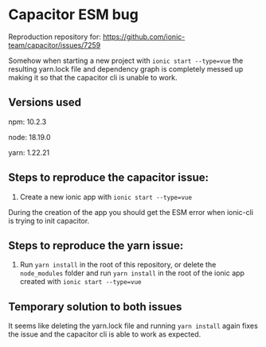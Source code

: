 # Capacitor ESM bug

Reproduction repository for: https://github.com/ionic-team/capacitor/issues/7259

Somehow when starting a new project with `ionic start --type=vue` the resulting yarn.lock file and dependency graph is completely messed up making it so that the capacitor cli is unable to work.

## Versions used
npm: 10.2.3

node: 18.19.0 

yarn: 1.22.21

## Steps to reproduce the capacitor issue:
1. Create a new ionic app with `ionic start --type=vue`

During the creation of the app you should get the ESM error when ionic-cli is trying to init capacitor.

## Steps to reproduce the yarn issue:
1. Run `yarn install` in the root of this repository, or delete the `node_modules` folder and run `yarn install` in the root of the ionic app created with `ionic start --type=vue`

## Temporary solution to both issues
It seems like deleting the yarn.lock file and running `yarn install` again fixes the issue and the capacitor cli is able to work as expected.
